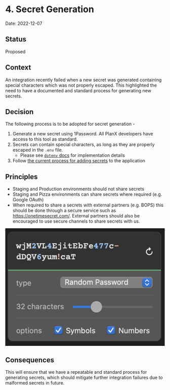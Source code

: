 # 4. Secret Generation

Date: 2022-12-07

## Status

Proposed

## Context

An integration recently failed when a new secret was generated containing special characters which was not properly escaped. This highlighted the need to have a documented and standard process for generating new secrets.

## Decision

The following process is to be adopted for secret generation - 

1. Generate a new secret using 1Password. All PlanX developers have access to this tool as standard.
2. Secrets can contain special characters, as long as they are properly escaped in the `.env` file.
   - Please see [`dotenv` docs](https://github.com/motdotla/dotenv/blob/master/README.md#what-rules-does-the-parsing-engine-follow) for implementation details
3. Follow [the current process for adding secrets](https://github.com/theopensystemslab/planx-new/blob/main/doc/how-to/how-to-add-a-secret.md) to the application

## Principles
- Staging and Production environments should not share secrets
- Staging and Pizza environments can share secrets where required (e.g. Google OAuth)
- When required to share a secrets with external partners (e.g. BOPS) this should be done through a secure service such as https://onetimesecret.com/. External partners should also be encouraged to use secure channels to share secrets with us.

![1Password "Create Password" tool](./img/0004-secret-generation.png)


## Consequences

This will ensure that we have a repeatable and standard process for generating secrets, which should mitigate further integration failures due to malformed secrets in future.
